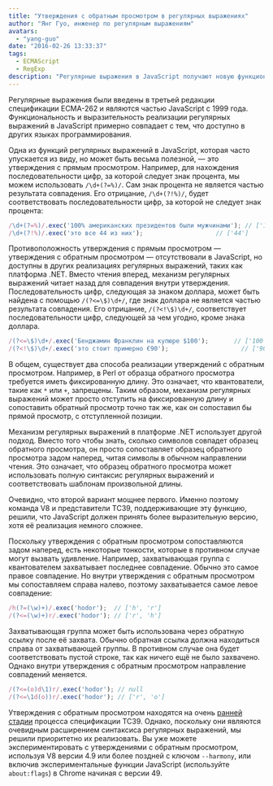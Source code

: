```yaml
---
title: "Утверждения с обратным просмотром в регулярных выражениях"
author: "Янг Гуо, инженер по регулярным выражениям"
avatars: 
  - "yang-guo"
date: "2016-02-26 13:33:37"
tags: 
  - ECMAScript
  - RegExp
description: "Регулярные выражения в JavaScript получают новую функциональность: утверждения с обратным просмотром."
---
```

Регулярные выражения были введены в третьей редакции спецификации ECMA-262 и являются частью JavaScript с 1999 года. Функциональность и выразительность реализации регулярных выражений в JavaScript примерно совпадает с тем, что доступно в других языках программирования.

<!--truncate-->
Одна из функций регулярных выражений в JavaScript, которая часто упускается из виду, но может быть весьма полезной, — это утверждения с прямым просмотром. Например, для нахождения последовательности цифр, за которой следует знак процента, мы можем использовать `/\d+(?=%)/`. Сам знак процента не является частью результата совпадения. Его отрицание, `/\d+(?!%)/`, будет соответствовать последовательности цифр, за которой не следует знак процента:

```js
/\d+(?=%)/.exec('100% американских президентов были мужчинами'); // ['100']
/\d+(?!%)/.exec('это все 44 из них');                    // ['44']
```

Противоположность утверждения с прямым просмотром — утверждения с обратным просмотром — отсутствовали в JavaScript, но доступны в других реализациях регулярных выражений, таких как платформа .NET. Вместо чтения вперед, механизм регулярных выражений читает назад для совпадения внутри утверждения. Последовательность цифр, следующая за знаком доллара, может быть найдена с помощью `/(?<=\$)\d+/`, где знак доллара не является частью результата совпадения. Его отрицание, `/(?<!\$)\d+/`, соответствует последовательности цифр, следующей за чем угодно, кроме знака доллара.

```js
/(?<=\$)\d+/.exec('Бенджамин Франклин на купюре $100');       // ['100']
/(?<!\$)\d+/.exec('это стоит примерно €90');                    // ['90']
```

В общем, существует два способа реализации утверждений с обратным просмотром. Например, в Perl от образца обратного просмотра требуется иметь фиксированную длину. Это означает, что квантователи, такие как `*` или `+`, запрещены. Таким образом, механизм регулярных выражений может просто отступить на фиксированную длину и сопоставить обратный просмотр точно так же, как он сопоставил бы прямой просмотр, с отступленной позиции.

Механизм регулярных выражений в платформе .NET использует другой подход. Вместо того чтобы знать, сколько символов совпадет образец обратного просмотра, он просто сопоставляет образец обратного просмотра задом наперед, читая символы в обычном направлении чтения. Это означает, что образец обратного просмотра может использовать полную синтаксис регулярных выражений и соответствовать шаблонам произвольной длины.

Очевидно, что второй вариант мощнее первого. Именно поэтому команда V8 и представители TC39, поддерживающие эту функцию, решили, что JavaScript должен принять более выразительную версию, хотя её реализация немного сложнее.

Поскольку утверждения с обратным просмотром сопоставляются задом наперед, есть некоторые тонкости, которые в противном случае могут вызвать удивление. Например, захватывающая группа с квантователем захватывает последнее совпадение. Обычно это самое правое совпадение. Но внутри утверждения с обратным просмотром мы сопоставляем справа налево, поэтому захватывается самое левое совпадение:

```js
/h(?=(\w)+)/.exec('hodor');  // ['h', 'r']
/(?<=(\w)+)r/.exec('hodor'); // ['r', 'h']
```

Захватывающая группа может быть использована через обратную ссылку после её захвата. Обычно обратная ссылка должна находиться справа от захватывающей группы. В противном случае она будет соответствовать пустой строке, так как ничего ещё не было захвачено. Однако внутри утверждения с обратным просмотром направление совпадений меняется.

```js
/(?<=(o)d\1)r/.exec('hodor'); // null
/(?<=\1d(o))r/.exec('hodor'); // ['r', 'o']
```

Утверждения с обратным просмотром находятся на очень [ранней стадии](https://github.com/tc39/proposal-regexp-lookbehind) процесса спецификации TC39. Однако, поскольку они являются очевидным расширением синтаксиса регулярных выражений, мы решили приоритетно их реализовать. Вы уже можете экспериментировать с утверждениями с обратным просмотром, используя V8 версии 4.9 или более поздней с ключом `--harmony`, или включив экспериментальные функции JavaScript (используйте `about:flags`) в Chrome начиная с версии 49.
